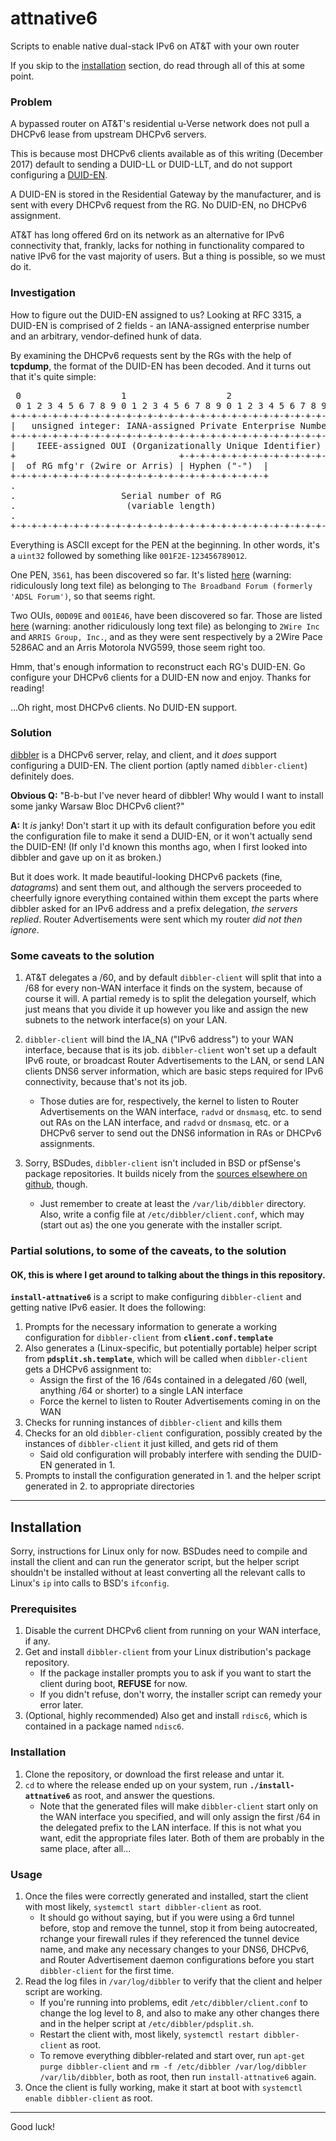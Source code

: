 # **attnative6**
Scripts to enable native dual-stack IPv6 on AT&amp;T with your own router

If you skip to the [installation](#installation) section, do read through all of this at some point.

### Problem
A bypassed router on AT&T's residential u-Verse network does not pull a DHCPv6 lease from upstream DHCPv6 servers.

This is because most DHCPv6 clients available as of this writing (December 2017) default to sending a DUID-LL or DUID-LLT, and do not support configuring a [DUID-EN](https://tools.ietf.org/html/rfc3315#section-9.3).

A DUID-EN is stored in the Residential Gateway by the manufacturer, and is sent with every DHCPv6 request from the RG. No DUID-EN, no DHCPv6 assignment.

AT&T has long offered 6rd on its network as an alternative for IPv6 connectivity that, frankly, lacks for nothing in functionality compared to native IPv6 for the vast majority of users. But a thing is possible, so we must do it.

### Investigation
How to figure out the DUID-EN assigned to us? Looking at RFC 3315, a DUID-EN is comprised of 2 fields - an IANA-assigned enterprise number and an arbitrary, vendor-defined hunk of data.

By examining the DHCPv6 requests sent by the RGs with the help of **tcpdump**, the format of the DUID-EN has been decoded. And it turns out that it's quite simple:

<pre>
 0                   1                   2                   3
 0 1 2 3 4 5 6 7 8 9 0 1 2 3 4 5 6 7 8 9 0 1 2 3 4 5 6 7 8 9 0 1
+-+-+-+-+-+-+-+-+-+-+-+-+-+-+-+-+-+-+-+-+-+-+-+-+-+-+-+-+-+-+-+-+
|   unsigned integer: IANA-assigned Private Enterprise Number   |    Field 1
+-+-+-+-+-+-+-+-+-+-+-+-+-+-+-+-+-+-+-+-+-+-+-+-+-+-+-+-+-+-+-+-+-------------------
|    IEEE-assigned OUI (Organizationally Unique Identifier)     |    Field 2
+                               +-+-+-+-+-+-+-+-+-+-+-+-+-+-+-+-+
|  of RG mfg'r (2wire or Arris) | Hyphen ("-")  |               |    Also field 2
+-+-+-+-+-+-+-+-+-+-+-+-+-+-+-+-+-+-+-+-+-+-+-+-+               |
.                                                               .    Still field 2
.                    Serial number of RG                        .
.                     (variable length)                         .    Yup, field 2
.                                                               .
+-+-+-+-+-+-+-+-+-+-+-+-+-+-+-+-+-+-+-+-+-+-+-+-+-+-+-+-+-+-+-+-+
</pre>

Everything is ASCII except for the PEN at the beginning. In other words, it's a `uint32` followed by something like `001F2E-123456789012`.

One PEN, `3561`, has been discovered so far. It's listed [here](https://www.iana.org/assignments/enterprise-numbers/enterprise-numbers) (warning: ridiculously long text file) as belonging to `The Broadband Forum (formerly 'ADSL Forum')`, so that seems right.

Two OUIs, `00D09E` and `001E46`, have been discovered so far. Those are listed [here](http://standards-oui.ieee.org/oui.txt) (warning: another ridiculously long text file) as belonging to `2Wire Inc` and `ARRIS Group, Inc.`, and as they were sent respectively by a 2Wire Pace 5286AC and an Arris Motorola NVG599, those seem right too.

Hmm, that's enough information to reconstruct each RG's DUID-EN. Go configure your DHCPv6 clients for a DUID-EN now and enjoy. Thanks for reading!

...Oh right, most DHCPv6 clients. No DUID-EN support.

### Solution
[dibbler](http://klub.com.pl/dhcpv6/) is a DHCPv6 server, relay, and client, and it *does* support configuring a DUID-EN. The client portion (aptly named `dibbler-client`) definitely does.

**Obvious Q:** "B-b-but I've never heard of dibbler! Why would I want to install some janky Warsaw Bloc DHCPv6 client?"

**A:** It *is* janky! Don't start it up with its default configuration before you edit the configuration file to make it send a DUID-EN, or it won't actually send the DUID-EN! (If only I'd known this months ago, when I first looked into dibbler and gave up on it as broken.)

But it does work. It made beautiful-looking DHCPv6 packets (fine, *datagrams*) and sent them out, and although the servers proceeded to cheerfully ignore everything contained within them except the parts where dibbler asked for an IPv6 address and a prefix delegation, *the servers replied*. Router Advertisements were sent which my router *did not then ignore*.

### Some caveats to the solution
1. AT&T delegates a /60, and by default `dibbler-client` will split that into a /68 for every non-WAN interface it finds on the system, because of course it will. A partial remedy is to split the delegation yourself, which just means that you divide it up however you like and assign the new subnets to the network interface(s) on your LAN.

2. `dibbler-client` will bind the IA_NA ("IPv6 address") to your WAN interface, because that is its job. `dibbler-client` won't set up a default IPv6 route, or broadcast Router Advertisements to the LAN, or send LAN clients DNS6 server information, which are basic steps required for IPv6 connectivity, because that's not its job.
   * Those duties are for, respectively, the kernel to listen to Router Advertisements on the WAN interface, `radvd` or `dnsmasq`, etc. to send out RAs on the LAN interface, and `radvd` or `dnsmasq`, etc. or a DHCPv6 server to send out the DNS6 information in RAs or DHCPv6 assignments. 

3. Sorry, BSDudes, `dibbler-client` isn't included in BSD or pfSense's package repositories. It builds nicely from the [sources elsewhere on github](https://github.com/tomaszmrugalski/dibbler), though.
   * Just remember to create at least the `/var/lib/dibbler` directory. Also, write a config file at `/etc/dibbler/client.conf`, which may (start out as) the one you generate with the installer script.

### Partial solutions, to some of the caveats, to the solution
#### OK, this is where I get around to talking about the things in this repository.

**`install-attnative6`** is a script to make configuring `dibbler-client` and getting native IPv6 easier. It does the following:
1. Prompts for the necessary information to generate a working configuration for `dibbler-client` from **`client.conf.template`**
2. Also generates a (Linux-specific, but potentially portable) helper script from **`pdsplit.sh.template`**, which will be called when `dibbler-client` gets a DHCPv6 assignment to:
   * Assign the first of the 16 /64s contained in a delegated /60 (well, anything /64 or shorter) to a single LAN interface
   * Force the kernel to listen to Router Advertisements coming in on the WAN
3. Checks for running instances of `dibbler-client` and kills them
4. Checks for an old `dibbler-client` configuration, possibly created by the instances of `dibbler-client` it just killed, and gets rid of them
   * Said old configuration will probably interfere with sending the DUID-EN generated in 1.
5. Prompts to install the configuration generated in 1. and the helper script generated in 2. to appropriate directories
----
## Installation
Sorry, instructions for Linux only for now.
BSDudes need to compile and install the client and can run the generator script, but the helper script shouldn't be installed without at least converting all the relevant calls to Linux's `ip` into calls to BSD's `ifconfig`.
### Prerequisites
1. Disable the current DHCPv6 client from running on your WAN interface, if any.
2. Get and install `dibbler-client` from your Linux distribution's package repository.
   * If the package installer prompts you to ask if you want to start the client during boot, **REFUSE** for now.
   * If you didn't refuse, don't worry, the installer script can remedy your error later.
3. (Optional, highly recommended) Also get and install `rdisc6`, which is contained in a package named `ndisc6`.
### Installation
1. Clone the repository, or download the first release and untar it.
2. `cd` to where the release ended up on your system, run **`./install-attnative6`** as root, and answer the questions.
   * Note that the generated files will make `dibbler-client` start only on the WAN interface you specified, and will only assign the first /64 in the delegated prefix to the LAN interface. If this is not what you want, edit the appropriate files later. Both of them are probably in the same place, after all...
### Usage
1. Once the files were correctly generated and installed, start the client with most likely, `systemctl start dibbler-client` as root.
   * It should go without saying, but if you were using a 6rd tunnel before, stop and remove the tunnel, stop it from being autocreated, rchange your firewall rules if they referenced the tunnel device name, and make any necessary changes to your DNS6, DHCPv6, and Router Advertisement daemon configurations before you start `dibbler-client` for the first time.
2. Read the log files in `/var/log/dibbler` to verify that the client and helper script are working.
   * If you're running into problems, edit `/etc/dibbler/client.conf` to change the log level to 8, and also to make any other changes there and in the helper script at `/etc/dibbler/pdsplit.sh`.
   * Restart the client with, most likely, `systemctl restart dibbler-client` as root.
   * To remove everything dibbler-related and start over, run `apt-get purge dibbler-client` and `rm -f /etc/dibbler /var/log/dibbler /var/lib/dibbler`, both as root, then run `install-attnative6` again.
3. Once the client is fully working, make it start at boot with `systemctl enable dibbler-client` as root.
---
Good luck!
